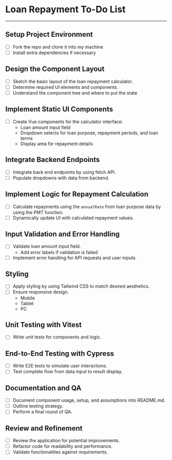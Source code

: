 # Loan Repayment To-Do List

---

## Setup Project Environment
- [ ] Fork the repo and clone it into my machine
- [ ] Install extra dependencies if necessary

## Design the Component Layout
- [ ] Sketch the basic layout of the loan repayment calculator.
- [ ] Determine required UI elements and components.
- [ ] Understand the component tree and where to put the state

## Implement Static UI Components
- [ ] Create Vue components for the calculator interface:
    - Loan amount input field
    - Dropdown selects for loan purpose, repayment periods, and loan terms
    - Display area for repayment details

## Integrate Backend Endpoints
- [ ] Integrate back end endpoints by using fetch API.
- [ ] Populate dropdowns with data from backend.

## Implement Logic for Repayment Calculation
- [ ] Calculate repayments using the `annualRate` from loan purpose data by using the PMT function.
- [ ] Dynamically update UI with calculated repayment values.

## Input Validation and Error Handling
- [ ] Validate loan amount input field.
  - Add error labels if validation is failed
- [ ] Implement error handling for API requests and user inputs.

## Styling
- [ ] Apply styling by using Tailwind CSS to match desired aesthetics.
- [ ] Ensure responsive design.
  - Mobile
  - Tablet
  - PC

## Unit Testing with Vitest
- [ ] Write unit tests for components and logic.

## End-to-End Testing with Cypress
- [ ] Write E2E tests to simulate user interactions.
- [ ] Test complete flow from data input to result display.

## Documentation and QA
- [ ] Document component usage, setup, and assumptions into README.md.
- [ ] Outline testing strategy.
- [ ] Perform a final round of QA.

## Review and Refinement
- [ ] Review the application for potential improvements.
- [ ] Refactor code for readability and performance.
- [ ] Validate functionalities against requirements.

